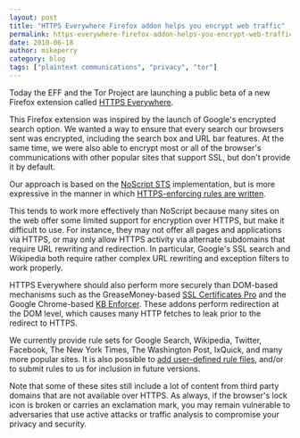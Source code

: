 ```yaml
---
layout: post
title: "HTTPS Everywhere Firefox addon helps you encrypt web traffic"
permalink: https-everywhere-firefox-addon-helps-you-encrypt-web-traffic
date: 2010-06-18
author: mikeperry
category: blog
tags: ["plaintext communications", "privacy", "tor"]
---
```


Today the EFF and the Tor Project are launching a public beta of a new Firefox extension called [HTTPS Everywhere](https://eff.org/https-everywhere/).

This Firefox extension was inspired by the launch of Google's encrypted search option. We wanted a way to ensure that every search our browsers sent was encrypted, including the search box and URL bar features. At the same time, we were also able to encrypt most or all of the browser's communications with other popular sites that support SSL, but don't provide it by default.

Our approach is based on the [NoScript STS](http://hackademix.net/2009/09/23/strict-transport-security-in-noscript/) implementation, but is more expressive in the manner in which [HTTPS-enforcing rules are written](https://www.eff.org/https-everywhere/rulesets).

This tends to work more effectively than NoScript because many sites on the web offer some limited support for encryption over HTTPS, but make it difficult to use. For instance, they may not offer all pages and applications via HTTPS, or may only allow HTTPS activity via alternate subdomains that require URL rewriting and redirection. In particular, Google's SSL search and Wikipedia both require rather complex URL rewriting and exception filters to work properly.

HTTPS Everywhere should also perform more securely than DOM-based mechanisms such as the GreaseMoney-based [SSL Certificates Pro](http://userscripts.org/scripts/show/72944) and the Google Chrome-based [KB Enforcer](https://chrome.google.com/extensions/detail/flcpelgcagfhfoegekianiofphddckof?hl=en). These addons perform redirection at the DOM level, which causes many HTTP fetches to leak prior to the redirect to HTTPS.

We currently provide rule sets for Google Search, Wikipedia, Twitter, Facebook, The New York Times, The Washington Post, IxQuick, and many more popular sites. It is also possible to [add user-defined rule files](https://www.eff.org/https-everywhere/rulesets), and/or to submit rules to us for inclusion in future versions.

Note that some of these sites still include a lot of content from third party domains that are not available over HTTPS. As always, if the browser's lock icon is broken or carries an exclamation mark, you may remain vulnerable to adversaries that use active attacks or traffic analysis to compromise your privacy and security.

